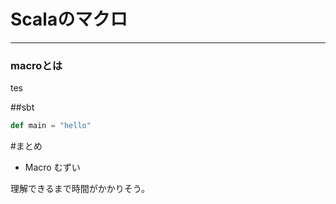 # Scalaのマクロ
________



### macroとは

tes




##sbt
```scala
def main = "hello"
```



#まとめ
* Macro むずい

理解できるまで時間がかかりそう。
